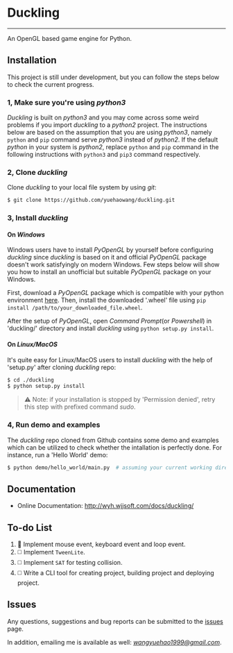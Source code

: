# Duckling
----------

An OpenGL based game engine for Python.



## Installation

This project is still under development, but you can follow the steps below to check the current progress.

### 1, Make sure you're using *python3*

*Duckling* is built on *python3* and you may come across some weird problems if you import *duckling* to a *python2* project. The instructions below are based on the assumption that you are using *python3*, namely `python` and `pip` command serve *python3* instead of *python2*. If the default *python* in your system is *python2*, replace `python` and `pip` command in the following instructions with `python3` and `pip3` command respectively.

### 2, Clone *duckling*

Clone *duckling* to your local file system by using *git*:

```bash
$ git clone https://github.com/yuehaowang/duckling.git
```

### 3, Install *duckling*

#### On *Windows*

Windows users have to install *PyOpenGL* by yourself before configuring *duckling* since *duckling* is based on it and official *PyOpenGL* package doesn't work satisfyingly on modern Windows. Few steps below will show you how to install an unofficial but suitable *PyOpenGL* package on your Windows. 

First, download a *PyOpenGL* package which is compatible with your python environment [here](https://www.lfd.uci.edu/~gohlke/pythonlibs/#pyopengl). Then, install the downloaded '.wheel' file using `pip install /path/to/your_downloaded_file.wheel`.

After the setup of *PyOpenGL*, open *Command Prompt*(or *Powershell*) in 'duckling/' directory and install *duckling* using `python setup.py install`.

#### On *Linux/MacOS*

It's quite easy for Linux/MacOS users to install *duckling* with the help of 'setup.py' after cloning *duckling* repo:

```bash
$ cd ./duckling
$ python setup.py install
```

> :warning: Note: if your installation is stopped by 'Permission denied', retry this step with prefixed command *sudo*. 


### 4, Run demo and examples

The *duckling* repo cloned from Github contains some demo and examples which can be utilized to check whether the intallation is perfectly done. For instance, run a 'Hello World' demo:

```bash
$ python demo/hello_world/main.py  # assuming your current working directory is 'duckling/'
```



## Documentation

- Online Documentation: http://wyh.wjjsoft.com/docs/duckling/



## To-do List

1. :white_square_button: Implement mouse event, keyboard event and loop event.
2. :white_medium_square: Implement `TweenLite`.
3. :white_medium_square: Implement `SAT` for testing collision.
4. :white_medium_square: Write a CLI tool for creating project, building project and deploying project.



## Issues

Any questions, suggestions and bug reports can be submitted to the [issues](https://github.com/yuehaowang/duckling/issues) page.

In addition, emailing me is available as well: *wangyuehao1999@gmail.com*.

